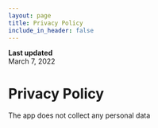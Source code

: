 ```yaml
---
layout: page
title: Privacy Policy
include_in_header: false
---
```


**Last updated**  
March 7, 2022

# Privacy Policy
The app does not collect any personal data
